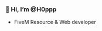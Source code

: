 ### 👋 Hi, I’m @H0ppp
- FiveM Resource & Web developer

<!---
H0ppp/H0ppp is a ✨ special ✨ repository because its `README.md` (this file) appears on your GitHub profile.
You can click the Preview link to take a look at your changes.
--->
